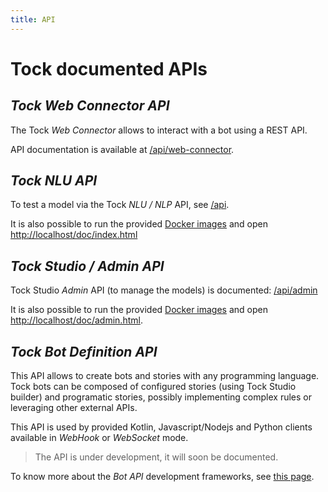 ```yaml
---
title: API
---
```


# Tock documented APIs

## _Tock Web Connector API_

The Tock _Web Connector_ allows to interact with a bot using a REST API.

API documentation is available at [/api/web-connector](../../api/web-connector). 

## _Tock NLU API_

To test a model via the Tock _NLU / NLP_ API, see [/api](../../api/).

It is also possible to run the provided [Docker images](https://github.com/theopenconversationkit/tock-docker)
and open [http://localhost/doc/index.html](http://localhost/doc/index.html)   

## _Tock Studio / Admin API_

Tock Studio _Admin_ API (to manage the models) is documented: [/api/admin](../../api/admin.html) 

It is also possible to run the provided [Docker images](https://github.com/theopenconversationkit/tock-docker)
and open [http://localhost/doc/admin.html](http://localhost/doc/admin.html).

## _Tock Bot Definition API_

This API allows to create bots and stories with any programming language.
Tock bots can be composed of configured stories (using Tock Studio builder) and 
programatic stories, possibly implementing complex rules or leveraging other external APIs.
  
This API is used by provided Kotlin, Javascript/Nodejs and Python clients available in _WebHook_ or _WebSocket_ mode.

> The API is under development, it will soon be documented.

To know more about the _Bot API_ development frameworks, see [this page](../dev/bot-api).